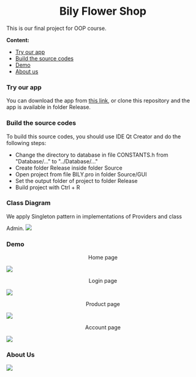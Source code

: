 <h1 style="text-align: center;">Bily Flower Shop</h1>

This is our final project for OOP course.

<span style="font-weight: bold;">Content:</span>
<ul>
    <li><a href="#try-our-app">Try our app</a></li>
    <li><a href="#build-code">Build the source codes</a></li>
    <li><a href="#demo">Demo</a></li>
    <li><a href="#about-us">About us</a></li>
</ul>


<h3 id="try-our-app">Try our app</h3>
You can download the app from <a href="https://studenthcmusedu-my.sharepoint.com/:u:/g/personal/20120025_student_hcmus_edu_vn/Ed6EqE7mtXFLhljTgn-_KU4Brhra5ZSYd9eGoix6X1aWCQ?e=l64Qtw">this link</a>, or clone this repository and the app is available in folder Release.

<h3 id="build-code">Build the source codes</h3>

To build this source codes, you should use IDE Qt Creator and do the following steps: 
<ul>
<li>Change the directory to database in file CONSTANTS.h from "Database/..." to "../Database/..."</li>
<li>Create folder Release inside folder Source</li>
<li>Open project from file BILY.pro in folder Source/GUI</li>
<li>Set the output folder of project to folder Release</li>
<li>Build project with Ctrl + R</li>
</ul>

<h3 id="class-diagram"> Class Diagram </h3>
We apply Singleton pattern in implementations of Providers and class Admin.
<img style="margin-top: 12px;" src="./UML.jpg"></img>
   
<h3 id="demo">Demo</h3>
<p style="text-align: center;">Home page</p>
<img src="./Images/home.jpg"></img> 
<p style="text-align: center;">Login page</p>
<img src="./Images/login.jpg"></img>
<p style="text-align: center;">Product page</p>
<img src="./Images/product.jpg"></img>
<p style="text-align: center;">Account page</p>
<img src="./Images/account.jpg"></img>

<h3 id="about-us">About Us</h3>
<img src="./Images/aboutus.jpg"></img>

